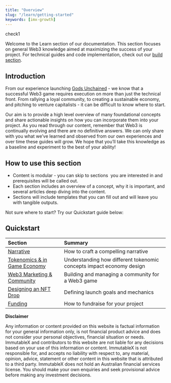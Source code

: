 ```yaml
---
title: "Overview"
slug: "/learn/getting-started"
keywords: [imx-growth]
---
```


check1

Welcome to the Learn section of our documentation. This section focuses on general Web3 knowledge aimed at maximizing the success of your project. For technical guides and code implementation, check out our [build section](https://docs.x.immutable.com/docs/start-here). 

Introduction
------------

From our experience launching [Gods Unchained](https://godsunchained.com/) - we know that a successful Web3 game requires execution on more than just the technical front.  From rallying a loyal community, to creating a sustainable economy, and pitching to venture capitalists - it can be difficult to know where to start.  

Our aim is to provide a high level overview of many foundational concepts and share actionable insights on how you can incorporate them into your project. As you read through our content, remember that Web3 is continually evolving and there are no definitive answers. We can only share with you what we’ve learned and observed from our own experiences and over time these guides will grow. We hope that you’ll take this knowledge as a baseline and experiment to the best of your ability! 


How to use this section 
------------------------

-   Content is modular - you can skip to sections  you are interested in and prerequisites will be called out.
-   Each section includes an overview of a concept, why it is important, and several articles deep diving into the content.
-   Sections will include templates that you can fill out and will leave you with tangible outputs.

Not sure where to start? Try our Quickstart guide below: 

Quickstart 
-----------

|Section|Summary|
|:----|:----|
|[Narrative](docs/main/learn/narrative/overview.md)|How to craft a compelling narrative|
|[Tokenomics & in Game Economy](docs/main/learn/tokenomics/overview.md)|Understanding how different tokenomic concepts impact economy design|
|[Web3 Marketing & Community](/docs/learn/web3-marketing-and-community)|Building and managing a community for a Web3 game|
|[Designing an NFT Drop](designing-an-nft-drop)|Defining launch goals and mechanics|
|[Funding](docs/main/learn/funding/overview.md)|How to fundraise for your project|


**Disclaimer**

Any information or content provided on this website is factual information for your general information only, is not financial product advice and does not consider your personal objectives, financial situation or needs. ImmutableX and contributors to this website are not liable for any decisions based on your use of this information or content. ImmutableX is not responsible for, and accepts no liability with respect to, any material, opinion, advice, statement or other content in this website that is attributed to a third party. ImmutableX does not hold an Australian financial services license. You should make your own enquiries and seek provisional advice before making any investment decisions. 

